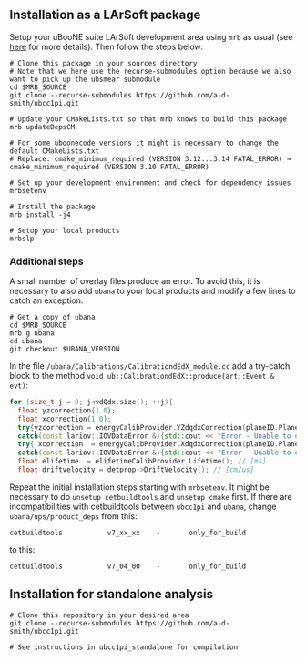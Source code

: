 ## Installation as a LArSoft package
Setup your uBooNE suite LArSoft development area using `mrb` as usual (see
[here](https://cdcvs.fnal.gov/redmine/projects/uboonecode/wiki/Uboone_guide) for more details). Then follow the steps below:

```shell
# Clone this package in your sources directory
# Note that we here use the recurse-submodules option because we also want to pick up the ubsmear submodule
cd $MRB_SOURCE
git clone --recurse-submodules https://github.com/a-d-smith/ubcc1pi.git

# Update your CMakeLists.txt so that mrb knows to build this package
mrb updateDepsCM

# For some uboonecode versions it might is necessary to change the default CMakeLists.txt 
# Replace: cmake_minimum_required (VERSION 3.12...3.14 FATAL_ERROR) → cmake_minimum_required (VERSION 3.10 FATAL_ERROR)

# Set up your development environment and check for dependency issues
mrbsetenv

# Install the package
mrb install -j4

# Setup your local products
mrbslp
```

### Additional steps
A small number of overlay files produce an error. To avoid this, it is necessary to also add `ubana` to your local products
and modify a few lines to catch an exception.

```shell
# Get a copy of ubana
cd $MRB_SOURCE
mrb g ubana
cd ubana
git checkout $UBANA_VERSION
```

In the file `/ubana/Calibrations/CalibrationdEdX_module.cc` add a try-catch block to the method `void ub::CalibrationdEdX::produce(art::Event & evt)`: 
```cpp
for (size_t j = 0; j<vdQdx.size(); ++j){
  float yzcorrection{1.0};
  float xcorrection{1.0};
  try{yzcorrection = energyCalibProvider.YZdqdxCorrection(planeID.Plane, vXYZ[j].Y(), vXYZ[j].Z());}
  catch(const lariov::IOVDataError &){std::cout << "Error - Unable to obtain yzcorrection in ubana/Calibrations/CalibrationdEdX_module.cc\n";}
  try{ xcorrection  = energyCalibProvider.XdqdxCorrection(planeID.Plane, vXYZ[j].X());}
  catch(const lariov::IOVDataError &){std::cout << "Error - Unable to obtain xcorrection in ubana/Calibrations/CalibrationdEdX_module.cc\n";}
  float elifetime  = elifetimeCalibProvider.Lifetime(); // [ms]
  float driftvelocity = detprop->DriftVelocity(); // [cm/us]
```

Repeat the initial installation steps starting with `mrbsetenv`. It might be necessary to do `unsetup cetbuildtools` and `unsetup cmake` first.
If there are incompatibilities with cetbuildtools between `ubcc1pi` and `ubana`, change `ubana/ups/product_deps` from this:
```
cetbuildtools           v7_xx_xx 	-       only_for_build
```
to this:
```
cetbuildtools           v7_04_00 	-       only_for_build
```

## Installation for standalone analysis

```shell
# Clone this repository in your desired area
git clone --recurse-submodules https://github.com/a-d-smith/ubcc1pi.git

# See instructions in ubcc1pi_standalone for compilation
```
